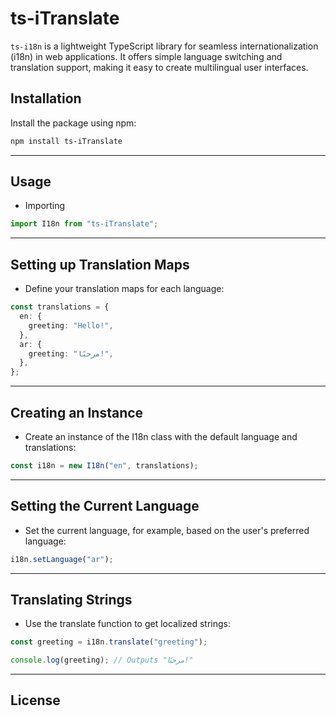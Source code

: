 # ts-iTranslate

`ts-i18n` is a lightweight TypeScript library for seamless internationalization (i18n) in web applications. It offers simple language switching and translation support, making it easy to create multilingual user interfaces.

## Installation

Install the package using npm:

```bash
npm install ts-iTranslate
```

---

## Usage

- Importing

```ts
import I18n from "ts-iTranslate";
```

---

## Setting up Translation Maps

- Define your translation maps for each language:

```ts
const translations = {
  en: {
    greeting: "Hello!",
  },
  ar: {
    greeting: "مرحبًا!",
  },
};
```

---

## Creating an Instance

- Create an instance of the I18n class with the default language and translations:

```ts
const i18n = new I18n("en", translations);
```

---

## Setting the Current Language

- Set the current language, for example, based on the user's preferred language:

```ts
i18n.setLanguage("ar");
```

---

## Translating Strings

- Use the translate function to get localized strings:

```ts
const greeting = i18n.translate("greeting");

console.log(greeting); // Outputs "مرحبًا!"
```

---

## License
